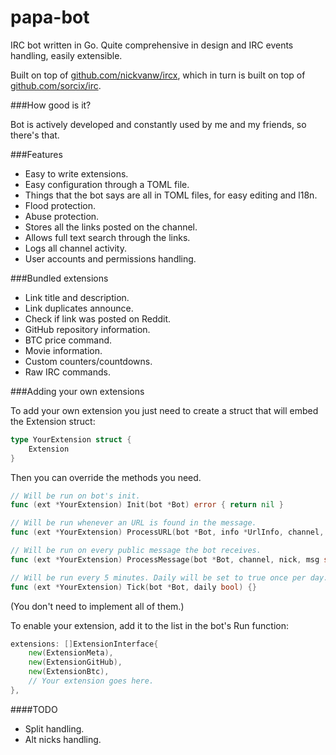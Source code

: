 # papa-bot
IRC bot written in Go. Quite comprehensive in design and IRC events handling, easily extensible.

Built on top of [github.com/nickvanw/ircx](http://github.com/nickvanw/ircx), which in turn is built on top of [github.com/sorcix/irc](http://github.com/sorcix/irc).

###How good is it?

Bot is actively developed and constantly used by me and my friends, so there's that.

###Features

* Easy to write extensions.
* Easy configuration through a TOML file.
* Things that the bot says are all in TOML files, for easy editing and l18n.
* Flood protection.
* Abuse protection.
* Stores all the links posted on the channel.
* Allows full text search through the links.
* Logs all channel activity.
* User accounts and permissions handling.

###Bundled extensions

* Link title and description.
* Link duplicates announce.
* Check if link was posted on Reddit.
* GitHub repository information.
* BTC price command.
* Movie information.
* Custom counters/countdowns.
* Raw IRC commands.

###Adding your own extensions

To add your own extension you just need to create a struct that will embed the Extension struct:
```go
type YourExtension struct {
    Extension
}
```

Then you can override the methods you need.
```go
// Will be run on bot's init.
func (ext *YourExtension) Init(bot *Bot) error { return nil }

// Will be run whenever an URL is found in the message.
func (ext *YourExtension) ProcessURL(bot *Bot, info *UrlInfo, channel, sender, msg string) {}

// Will be run on every public message the bot receives.
func (ext *YourExtension) ProcessMessage(bot *Bot, channel, nick, msg string) {}

// Will be run every 5 minutes. Daily will be set to true once per day.
func (ext *YourExtension) Tick(bot *Bot, daily bool) {}
```
(You don't need to implement all of them.)

To enable your extension, add it to the list in the bot's Run function:
```go
extensions: []ExtensionInterface{
    new(ExtensionMeta),
    new(ExtensionGitHub),
    new(ExtensionBtc),
    // Your extension goes here.
},
```

####TODO

* Split handling.
* Alt nicks handling.